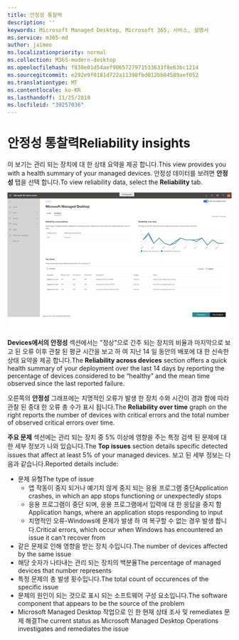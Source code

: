 ```yaml
---
title: 안정성 통찰력
description: ''
keywords: Microsoft Managed Desktop, Microsoft 365, 서비스, 설명서
ms.service: m365-md
author: jaimeo
ms.localizationpriority: normal
ms.collection: M365-modern-desktop
ms.openlocfilehash: f830e01d54aef9065727971533633f8e63bc1214
ms.sourcegitcommit: e292e9f0181d722a11398fbd012bb84589aef052
ms.translationtype: MT
ms.contentlocale: ko-KR
ms.lasthandoff: 11/25/2019
ms.locfileid: "39257036"
---
```

# <a name="reliability-insights"></a><span data-ttu-id="9cc91-103">안정성 통찰력</span><span class="sxs-lookup"><span data-stu-id="9cc91-103">Reliability insights</span></span>

<span data-ttu-id="9cc91-104">이 보기는 관리 되는 장치에 대 한 상태 요약을 제공 합니다.</span><span class="sxs-lookup"><span data-stu-id="9cc91-104">This view provides you with a health summary of your managed devices.</span></span> <span data-ttu-id="9cc91-105">안정성 데이터를 보려면 **안정성** 탭을 선택 합니다.</span><span class="sxs-lookup"><span data-stu-id="9cc91-105">To view reliability data, select the **Reliability** tab.</span></span>


![안정성 창](images/insights_reliability.png)

<span data-ttu-id="9cc91-107">**Devices에서의 안정성** 섹션에서는 "정상"으로 간주 되는 장치의 비율과 마지막으로 보고 된 오류 이후 관찰 된 평균 시간을 보고 하 여 지난 14 일 동안의 배포에 대 한 신속한 상태 요약을 제공 합니다.</span><span class="sxs-lookup"><span data-stu-id="9cc91-107">The **Reliability across devices** section offers a quick health summary of your deployment over the last 14 days by reporting the percentage of devices considered to be “healthy” and the mean time observed since the last reported failure.</span></span> 

 
<span data-ttu-id="9cc91-108">오른쪽의 **안정성** 그래프에는 치명적인 오류가 발생 한 장치 수와 시간이 경과 함에 따라 관찰 된 중대 한 오류 총 수가 표시 됩니다.</span><span class="sxs-lookup"><span data-stu-id="9cc91-108">The **Reliability over time** graph on the right reports the number of devices with critical errors and the total number of observed critical errors over time.</span></span>

<span data-ttu-id="9cc91-109">**주요 문제** 섹션에는 관리 되는 장치 중 5% 이상에 영향을 주는 특정 검색 된 문제에 대 한 세부 정보가 나와 있습니다.</span><span class="sxs-lookup"><span data-stu-id="9cc91-109">The **Top issues** section details specific detected issues that affect at least 5% of your managed devices.</span></span> <span data-ttu-id="9cc91-110">보고 된 세부 정보는 다음과 같습니다.</span><span class="sxs-lookup"><span data-stu-id="9cc91-110">Reported details include:</span></span>

- <span data-ttu-id="9cc91-111">문제 유형</span><span class="sxs-lookup"><span data-stu-id="9cc91-111">The type of issue</span></span>
    - <span data-ttu-id="9cc91-112">앱 작동이 중지 되거나 예기치 않게 중지 되는 응용 프로그램 중단</span><span class="sxs-lookup"><span data-stu-id="9cc91-112">Application crashes, in which an app stops functioning or unexpectedly stops</span></span>
    - <span data-ttu-id="9cc91-113">응용 프로그램이 중단 되며, 응용 프로그램에서 입력에 대 한 응답을 중지 함</span><span class="sxs-lookup"><span data-stu-id="9cc91-113">Application hangs, where an application stops responding to input</span></span>
    - <span data-ttu-id="9cc91-114">치명적인 오류-Windows에 문제가 발생 하 여 복구할 수 없는 경우 발생 합니다.</span><span class="sxs-lookup"><span data-stu-id="9cc91-114">Critical errors, which occur when Windows has encountered an issue it can't recover from</span></span>
- <span data-ttu-id="9cc91-115">같은 문제로 인해 영향을 받는 장치 수입니다.</span><span class="sxs-lookup"><span data-stu-id="9cc91-115">The number of devices affected by the same issue</span></span>
- <span data-ttu-id="9cc91-116">해당 숫자가 나타내는 관리 되는 장치의 백분율</span><span class="sxs-lookup"><span data-stu-id="9cc91-116">The percentage of managed devices that number represents</span></span>
- <span data-ttu-id="9cc91-117">특정 문제의 총 발생 횟수입니다.</span><span class="sxs-lookup"><span data-stu-id="9cc91-117">The total count of occurences of the specific issue</span></span>
- <span data-ttu-id="9cc91-118">문제의 원인이 되는 것으로 표시 되는 소프트웨어 구성 요소입니다.</span><span class="sxs-lookup"><span data-stu-id="9cc91-118">The software component that appears to be the source of the problem</span></span>
- <span data-ttu-id="9cc91-119">Microsoft Managed Desktop 작업으로 인 한 현재 상태 조사 및 remediates 문제 해결</span><span class="sxs-lookup"><span data-stu-id="9cc91-119">The current status as Microsoft Managed Desktop Operations investigates and remediates the issue</span></span>

